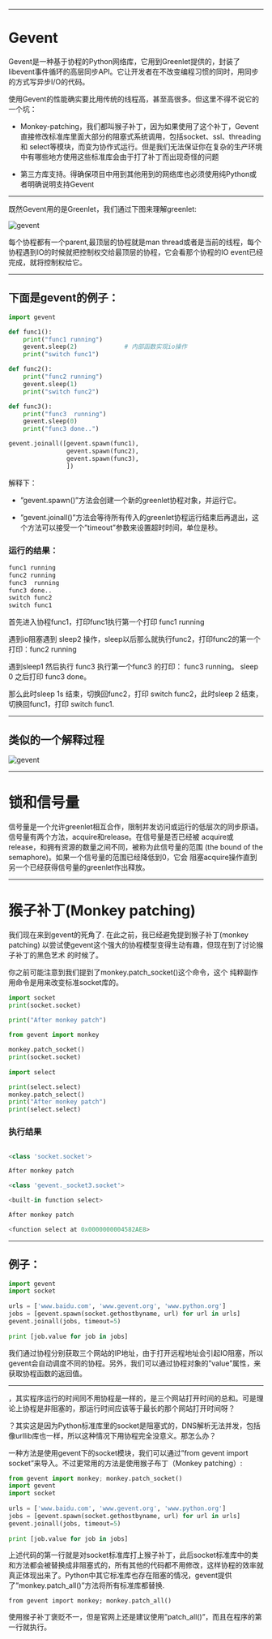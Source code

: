 
---

Gevent
===

Gevent是一种基于协程的Python网络库，它用到Greenlet提供的，封装了libevent事件循环的高层同步API。它让开发者在不改变编程习惯的同时，用同步的方式写异步I/O的代码。

使用Gevent的性能确实要比用传统的线程高，甚至高很多。但这里不得不说它的一个坑：

* Monkey-patching，我们都叫猴子补丁，因为如果使用了这个补丁，Gevent直接修改标准库里面大部分的阻塞式系统调用，包括socket、ssl、threading和 select等模块，而变为协作式运行。但是我们无法保证你在复杂的生产环境中有哪些地方使用这些标准库会由于打了补丁而出现奇怪的问题

* 第三方库支持。得确保项目中用到其他用到的网络库也必须使用纯Python或者明确说明支持Gevent

---

既然Gevent用的是Greenlet，我们通过下图来理解greenlet:

![gevent](images/gevent.png)

每个协程都有一个parent,最顶层的协程就是man thread或者是当前的线程，每个协程遇到IO的时候就把控制权交给最顶层的协程，它会看那个协程的IO event已经完成，就将控制权给它。

---
## 下面是gevent的例子：

```python
import gevent

def func1():
    print("func1 running")
    gevent.sleep(2)             # 内部函数实现io操作
    print("switch func1")

def func2():
    print("func2 running")
    gevent.sleep(1)
    print("switch func2")

def func3():
    print("func3  running")
    gevent.sleep(0)
    print("func3 done..")

gevent.joinall([gevent.spawn(func1),
                gevent.spawn(func2),
                gevent.spawn(func3),
                ])
```
解释下：
* ”gevent.spawn()”方法会创建一个新的greenlet协程对象，并运行它。
    
* ”gevent.joinall()”方法会等待所有传入的greenlet协程运行结束后再退出，这个方法可以接受一个”timeout”参数来设置超时时间，单位是秒。

### 运行的结果：

```python
func1 running
func2 running
func3  running
func3 done..
switch func2
switch func1
```

首先进入协程func1，打印func1执行第一个打印 func1 running

遇到io阻塞遇到 sleep2 操作，sleep以后那么就执行func2，打印func2的第一个打印：func2 running

遇到sleep1 然后执行 func3  执行第一个func3 的打印： func3 running。 sleep 0 之后打印 func3 done。

那么此时sleep 1s 结束，切换回func2，打印 switch func2，此时sleep 2 结束，切换回func1，打印 switch func1.

---
## 类似的一个解释过程
![gevent](images/flow.gif)

----

锁和信号量
===

信号量是一个允许greenlet相互合作，限制并发访问或运行的低层次的同步原语。 信号量有两个方法，acquire和release。在信号量是否已经被 acquire或release，和拥有资源的数量之间不同，被称为此信号量的范围 (the bound of the semaphore)。如果一个信号量的范围已经降低到0，它会 阻塞acquire操作直到另一个已经获得信号量的greenlet作出释放。

---

猴子补丁(Monkey patching)
===
我们现在来到gevent的死角了. 在此之前，我已经避免提到猴子补丁(monkey patching) 以尝试使gevent这个强大的协程模型变得生动有趣，但现在到了讨论猴子补丁的黑色艺术 的时候了。

你之前可能注意到我们提到了monkey.patch_socket()这个命令，这个 纯粹副作用命令是用来改变标准socket库的。


```python
import socket
print(socket.socket)
 
print("After monkey patch")

from gevent import monkey

monkey.patch_socket()
print(socket.socket)
 
import select

print(select.select)
monkey.patch_select()
print("After monkey patch")
print(select.select)

```

### 执行结果
```python

<class 'socket.socket'>

After monkey patch

<class 'gevent._socket3.socket'>

<built-in function select>

After monkey patch

<function select at 0x0000000004582AE8>
```
---

## 例子：
```python
import gevent
import socket
 
urls = ['www.baidu.com', 'www.gevent.org', 'www.python.org']
jobs = [gevent.spawn(socket.gethostbyname, url) for url in urls]
gevent.joinall(jobs, timeout=5)
 
print [job.value for job in jobs]
```
我们通过协程分别获取三个网站的IP地址，由于打开远程地址会引起IO阻塞，所以gevent会自动调度不同的协程。另外，我们可以通过协程对象的”value”属性，来获取协程函数的返回值。

----
，其实程序运行的时间同不用协程是一样的，是三个网站打开时间的总和。可是理论上协程是非阻塞的，那运行时间应该等于最长的那个网站打开时间呀？

？其实这是因为Python标准库里的socket是阻塞式的，DNS解析无法并发，包括像urllib库也一样，所以这种情况下用协程完全没意义。那怎么办？

一种方法是使用gevent下的socket模块，我们可以通过”from gevent import socket”来导入。不过更常用的方法是使用猴子布丁（Monkey patching）:

```python
from gevent import monkey; monkey.patch_socket()
import gevent
import socket
 
urls = ['www.baidu.com', 'www.gevent.org', 'www.python.org']
jobs = [gevent.spawn(socket.gethostbyname, url) for url in urls]
gevent.joinall(jobs, timeout=5)
 
print [job.value for job in jobs]
```

上述代码的第一行就是对socket标准库打上猴子补丁，此后socket标准库中的类和方法都会被替换成非阻塞式的，所有其他的代码都不用修改，这样协程的效率就真正体现出来了。Python中其它标准库也存在阻塞的情况，gevent提供了”monkey.patch_all()”方法将所有标准库都替换.

    from gevent import monkey; monkey.patch_all()

使用猴子补丁褒贬不一，但是官网上还是建议使用”patch_all()”，而且在程序的第一行就执行。
